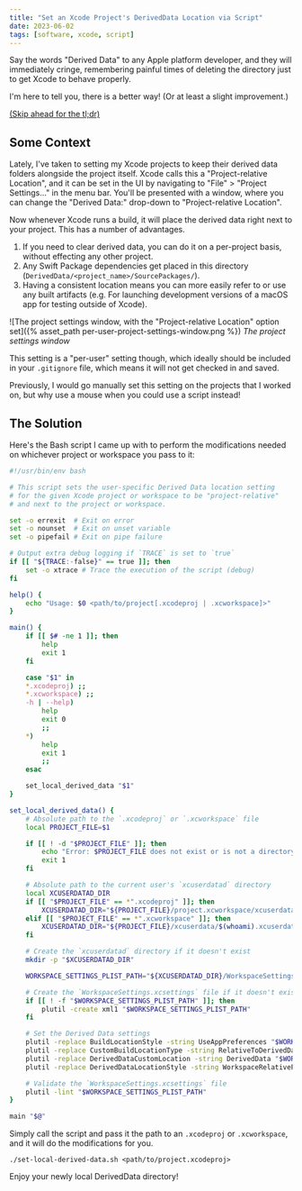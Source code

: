 ```yaml
---
title: "Set an Xcode Project's DerivedData Location via Script"
date: 2023-06-02
tags: [software, xcode, script]
---
```


Say the words "Derived Data" to any Apple platform developer, and they will immediately cringe, remembering painful times of deleting the directory just to get Xcode to behave properly.

I'm here to tell you, there is a better way! (Or at least a slight improvement.)

[(Skip ahead for the tl;dr)](#the-solution)

## Some Context

Lately, I've taken to setting my Xcode projects to keep their derived data folders alongside the project itself. Xcode calls this a "Project-relative Location", and it can be set in the UI by navigating to "File" > "Project Settings…" in the menu bar. You'll be presented with a window, where you can change the "Derived Data:" drop-down to "Project-relative Location".

Now whenever Xcode runs a build, it will place the derived data right next to your project. This has a number of advantages.

1. If you need to clear derived data, you can do it on a per-project basis, without effecting any other project.
2. Any Swift Package dependencies get placed in this directory (`DerivedData/<project_name>/SourcePackages/`).
3. Having a consistent location means you can more easily refer to or use any built artifacts (e.g. For launching development versions of a macOS app for testing outside of Xcode).

![The project settings window, with the "Project-relative Location" option set]({% asset_path per-user-project-settings-window.png %})
*The project settings window*

This setting is a "per-user" setting though, which ideally should be included in your `.gitignore` file, which means it will not get checked in and saved.

Previously, I would go manually set this setting on the projects that I worked on, but why use a mouse when you could use a script instead!

<!-- TODO: Fix display of headings with links -->
## <a name="the-solution">The Solution</a>

Here's the Bash script I came up with to perform the modifications needed on whichever project or workspace you pass to it:

```bash
#!/usr/bin/env bash

# This script sets the user-specific Derived Data location setting
# for the given Xcode project or workspace to be "project-relative"
# and next to the project or workspace.

set -o errexit  # Exit on error
set -o nounset  # Exit on unset variable
set -o pipefail # Exit on pipe failure

# Output extra debug logging if `TRACE` is set to `true`
if [[ "${TRACE:-false}" == true ]]; then
	set -o xtrace # Trace the execution of the script (debug)
fi

help() {
	echo "Usage: $0 <path/to/project[.xcodeproj | .xcworkspace]>"
}

main() {
	if [[ $# -ne 1 ]]; then
		help
		exit 1
	fi

	case "$1" in
	*.xcodeproj) ;;
	*.xcworkspace) ;;
	-h | --help)
		help
		exit 0
		;;
	*)
		help
		exit 1
		;;
	esac

	set_local_derived_data "$1"
}

set_local_derived_data() {
	# Absolute path to the `.xcodeproj` or `.xcworkspace` file
	local PROJECT_FILE=$1

	if [[ ! -d "$PROJECT_FILE" ]]; then
		echo "Error: $PROJECT_FILE does not exist or is not a directory"
		exit 1
	fi

	# Absolute path to the current user's `xcuserdatad` directory
	local XCUSERDATAD_DIR
	if [[ "$PROJECT_FILE" == *".xcodeproj" ]]; then
		XCUSERDATAD_DIR="${PROJECT_FILE}/project.xcworkspace/xcuserdata/$(whoami).xcuserdatad"
	elif [[ "$PROJECT_FILE" == *".xcworkspace" ]]; then
		XCUSERDATAD_DIR="${PROJECT_FILE}/xcuserdata/$(whoami).xcuserdatad"
	fi

	# Create the `xcuserdatad` directory if it doesn't exist
	mkdir -p "$XCUSERDATAD_DIR"

	WORKSPACE_SETTINGS_PLIST_PATH="${XCUSERDATAD_DIR}/WorkspaceSettings.xcsettings"

	# Create the `WorkspaceSettings.xcsettings` file if it doesn't exist
	if [[ ! -f "$WORKSPACE_SETTINGS_PLIST_PATH" ]]; then
		plutil -create xml1 "$WORKSPACE_SETTINGS_PLIST_PATH"
	fi

	# Set the Derived Data settings
	plutil -replace BuildLocationStyle -string UseAppPreferences "$WORKSPACE_SETTINGS_PLIST_PATH"
	plutil -replace CustomBuildLocationType -string RelativeToDerivedData "$WORKSPACE_SETTINGS_PLIST_PATH"
	plutil -replace DerivedDataCustomLocation -string DerivedData "$WORKSPACE_SETTINGS_PLIST_PATH"
	plutil -replace DerivedDataLocationStyle -string WorkspaceRelativePath "$WORKSPACE_SETTINGS_PLIST_PATH"

	# Validate the `WorkspaceSettings.xcsettings` file
	plutil -lint "$WORKSPACE_SETTINGS_PLIST_PATH"
}

main "$@"
```

Simply call the script and pass it the path to an `.xcodeproj` or `.xcworkspace`, and it will do the modifications for you.

```shell
./set-local-derived-data.sh <path/to/project.xcodeproj>
```

Enjoy your newly local DerivedData directory!
